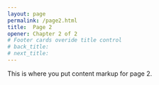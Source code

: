 ```yaml
---
layout: page
permalink: /page2.html
title:  Page 2
opener: Chapter 2 of 2
# Footer cards overide title control
# back_title: 
# next_title: 
---
```


This is where you put content markup for page 2.